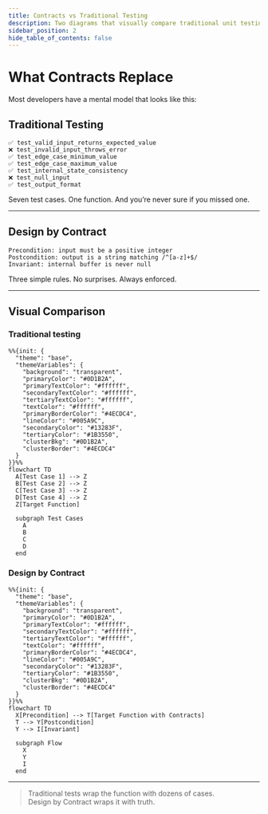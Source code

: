 ```yaml
---
title: Contracts vs Traditional Testing
description: Two diagrams that visually compare traditional unit testing with Design by Contract, and show what contracts can replace.
sidebar_position: 2
hide_table_of_contents: false
---
```


# What Contracts Replace

Most developers have a mental model that looks like this:

## Traditional Testing

```
✅ test_valid_input_returns_expected_value
❌ test_invalid_input_throws_error
✅ test_edge_case_minimum_value
✅ test_edge_case_maximum_value
✅ test_internal_state_consistency
❌ test_null_input
✅ test_output_format
```

Seven test cases. One function. And you’re never sure if you missed one.

---

## Design by Contract

```
Precondition: input must be a positive integer
Postcondition: output is a string matching /^[a-z]+$/
Invariant: internal buffer is never null
```

Three simple rules. No surprises. Always enforced.

---

## Visual Comparison

### Traditional testing

```mermaid
%%{init: {
  "theme": "base",
  "themeVariables": {
    "background": "transparent",
    "primaryColor": "#0D1B2A",
    "primaryTextColor": "#ffffff",
    "secondaryTextColor": "#ffffff",
    "tertiaryTextColor": "#ffffff",
    "textColor": "#ffffff",
    "primaryBorderColor": "#4ECDC4",
    "lineColor": "#005A9C",
    "secondaryColor": "#13283F",
    "tertiaryColor": "#1B3550",
    "clusterBkg": "#0D1B2A",
    "clusterBorder": "#4ECDC4"
  }
}}%%
flowchart TD
  A[Test Case 1] --> Z
  B[Test Case 2] --> Z
  C[Test Case 3] --> Z
  D[Test Case 4] --> Z
  Z[Target Function]

  subgraph Test Cases
    A
    B
    C
    D
  end
```

### Design by Contract

```mermaid
%%{init: {
  "theme": "base",
  "themeVariables": {
    "background": "transparent",
    "primaryColor": "#0D1B2A",
    "primaryTextColor": "#ffffff",
    "secondaryTextColor": "#ffffff",
    "tertiaryTextColor": "#ffffff",
    "textColor": "#ffffff",
    "primaryBorderColor": "#4ECDC4",
    "lineColor": "#005A9C",
    "secondaryColor": "#13283F",
    "tertiaryColor": "#1B3550",
    "clusterBkg": "#0D1B2A",
    "clusterBorder": "#4ECDC4"
  }
}}%%
flowchart TD
  X[Precondition] --> T[Target Function with Contracts]
  T --> Y[Postcondition]
  Y --> I[Invariant]

  subgraph Flow
    X
    Y
    I
  end
```

---

> Traditional tests wrap the function with dozens of cases.  
> Design by Contract wraps it with truth.
